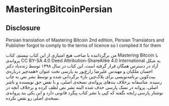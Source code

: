# MasteringBitcoinPersian

## Disclosure
Persian translation of Mastering Bitcoin 2nd edition, Persian Translators and Publisher forgot to comply to the terms of licence so I complied it for them 

من برگرداننده‌ یا صاحب هیچ امتیازی از این کتاب نیستم، کتاب Mastering Bitcoin با پروانه‌ی  CC BY-SA 4.0 Deed Attribution-ShareAlike 4.0 International به شکل آزاد در دسترس همگان قرار گرفته است. این کتاب در سال ۱۳۹۸ توسط زنده‌یاد دکتر احسان ملکیان و مهندس علیرضا زارع‌پور به پارسی تحت عنوان «همه‌چیز درباره‌ی بیت‌کوین برنامه‌نویسی برای بلاک‌چین باز» برگردانی شده و توسط نشر نص به چاپ رسیده. متاسفانه برخلاف بندهای پروانه‌ی نسخه‌ی اصلی، و با نقض حق نویسنده و ناشر اصلی، پروانه در نسک پارسی حذف شده البته نشر نص لطف کرده و برخلاف آنچه در نوشتار پارسی رایجه نگفته که کپی یا نشر کتاب پیگرد قانونی دارد و این یکی بند پروانه‌ی نسخه‌ی اصلی رو نقض نکرده.
